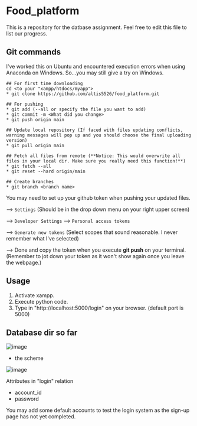 # Food_platform
This is a repository for the datbase assignment. Feel free to edit this file to list our progress.
## Git commands

I've worked this on Ubuntu and encountered execution errors when using Anaconda on Windows. So...you may still give a try on Windows.
```
## For first time downloading
cd <to your "xampp/htdocs/myapp">
* git clone https://github.com/altis5526/food_platform.git

## For pushing
* git add (--all or specify the file you want to add)
* git commit -m <What did you change>
* git push origin main

## Update local repository (If faced with files updating conflicts, warning messages will pop up and you should choose the final uploading version)
* git pull origin main

## Fetch all files from remote (**Notice: This would overwrite all files in your local dir. Make sure you really need this function!**)
* git fetch --all
* git reset --hard origin/main

## Create branches
* git branch <branch name>
```
You may need to set up your github token when pushing your updated files.

--> `Settings` (Should be in the drop down menu on your right upper screen)

--> `Developer Settings` --> `Personal access tokens`

--> `Generate new tokens` (Select scopes that sound reasonable. I never remember what I've selected) 

--> Done and copy the token when you execute **git push** on your terminal. (Remember to jot down your token as it won't show again once you leave the webpage.)

## Usage
1. Activate xampp.
2. Execute python code.
3. Type in "http://localhost:5000/login" on your browser. (default port is 5000)

## Database dir so far
![image](https://user-images.githubusercontent.com/35695972/168868923-00031a04-0e81-45b4-973f-f711323b2b8f.png)


- the scheme


![image](https://user-images.githubusercontent.com/35695972/167262406-0700f941-f43e-4303-a126-a3848d40a1ee.png)


Attributes in "login" relation
* account_id
* password

You may add some default accounts to test the login system as the sign-up page has not yet completed.
